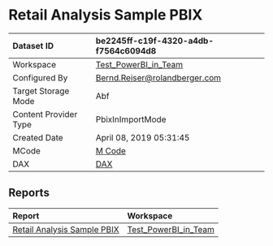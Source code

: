 



# Retail Analysis Sample PBIX

|Dataset ID|be2245ff-c19f-4320-a4db-f7564c6094d8|
| :--- | :--- |
|Workspace|[Test_PowerBI_in_Team](../Workspaces/Test_PowerBI_in_Team.md)|
|Configured By|Bernd.Reiser@rolandberger.com|
|Target Storage Mode|Abf|
|Content Provider Type|PbixInImportMode|
|Created Date|April 08, 2019 05:31:45|
|MCode|[M Code](./Retail-Analysis-Sample-PBIX/mcode.md)|
|DAX|[DAX](./Retail-Analysis-Sample-PBIX/dax.md)|

## Reports

|Report|Workspace|
| :--- | :--- |
|[Retail Analysis Sample PBIX](../Reports/Retail-Analysis-Sample-PBIX.md)|[Test_PowerBI_in_Team](../Workspaces/Test_PowerBI_in_Team.md)|
